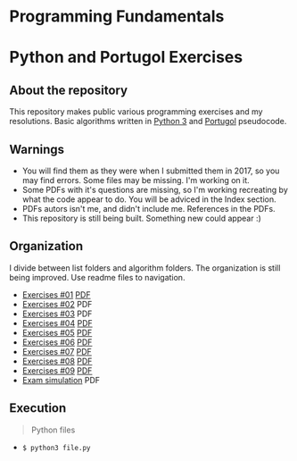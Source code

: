 # Programming Fundamentals
# Python and Portugol Exercises

## About the repository

This repository makes public various programming exercises and my resolutions. Basic algorithms written in [Python 3](https://www.python.org/downloads/) and [Portugol](https://pt.wikipedia.org/wiki/Portugol) pseudocode. 

## Warnings
 - You will find them as they were when I submitted them in 2017, so you may find errors. Some files may be missing. I'm working on it.
 - Some PDFs with it's questions are missing, so I'm working recreating by what the code appear to do. You will be adviced in the Index section.
 - PDFs autors isn't me, and didn't include me. References in the PDFs.
 - This repository is still being built. Something new could appear :)

## Organization
I divide between list folders and algorithm folders. The organization is still being improved. Use readme files to navigation.

- [Exercises #01](/1_Primeira_lista/) [PDF](/1_Primeira_lista/ListaExercicios1_Estrutura_Sequencial.pdf)
- [Exercises #02](/2_Segunda_lista/) PDF
- [Exercises #03](/3_Terceira_lista/) PDF
- [Exercises #04](/5_Quarta_lista/) [PDF](/5_Quarta_lista/ListaExercicios4_Vetores.pdf)
- [Exercises #05](/6_Quinta_lista/) [PDF](/6_Quinta_lista/ListaExercicios5_Matrizes.pdf)
- [Exercises #06](/7_Sexta_lista/) [PDF](/7_Sexta_lista/ListaExercicios6_Recursao.pdf)
- [Exercises #07](/8_Sétima_lista/) [PDF](/8_Sétima_lista/ListaExercicios7_Strings.doc)
- [Exercises #08](/9_Oitava_lista/) [PDF](/9_Oitava_lista/ListaExercicios8_Registros.pdf)
- [Exercises #09](/10_Nona_lista/) [PDF](/10_Nona_lista/ListaExercicios9_Banco_V1.pdf)
- [Exam simulation](/4_simulado/) PDF

## Execution
> Python files
* `$ python3 file.py`